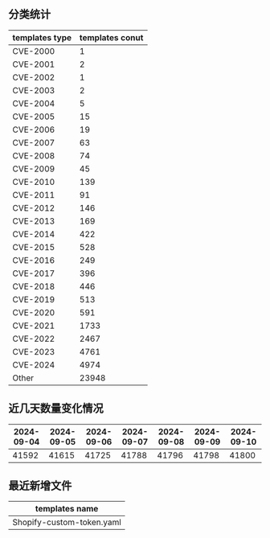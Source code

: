 ## 分类统计
| templates type | templates conut | 
| --- | --- |
| CVE-2000 | 1 |
| CVE-2001 | 2 |
| CVE-2002 | 1 |
| CVE-2003 | 2 |
| CVE-2004 | 5 |
| CVE-2005 | 15 |
| CVE-2006 | 19 |
| CVE-2007 | 63 |
| CVE-2008 | 74 |
| CVE-2009 | 45 |
| CVE-2010 | 139 |
| CVE-2011 | 91 |
| CVE-2012 | 146 |
| CVE-2013 | 169 |
| CVE-2014 | 422 |
| CVE-2015 | 528 |
| CVE-2016 | 249 |
| CVE-2017 | 396 |
| CVE-2018 | 446 |
| CVE-2019 | 513 |
| CVE-2020 | 591 |
| CVE-2021 | 1733 |
| CVE-2022 | 2467 |
| CVE-2023 | 4761 |
| CVE-2024 | 4974 |
| Other | 23948 |
## 近几天数量变化情况
|2024-09-04 | 2024-09-05 | 2024-09-06 | 2024-09-07 | 2024-09-08 | 2024-09-09 | 2024-09-10|
|--- | ------ | ------ | ------ | ------ | ------ | ---|
|41592 | 41615 | 41725 | 41788 | 41796 | 41798 | 41800|
## 最近新增文件
| templates name | 
| --- |
| Shopify-custom-token.yaml |
